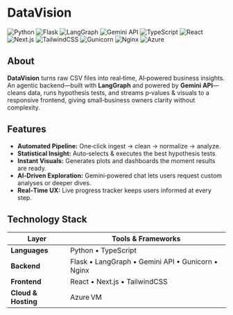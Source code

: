 # DataVision

![Python](https://img.shields.io/badge/Python-3776AB?logo=python&logoColor=white&style=for-the-badge)
![Flask](https://img.shields.io/badge/Flask-000000?logo=flask&logoColor=white&style=for-the-badge)
![LangGraph](https://img.shields.io/badge/LangGraph-FFCC00?style=for-the-badge)
![Gemini API](https://img.shields.io/badge/Gemini%20API-4285F4?style=for-the-badge&logo=google&logoColor=white)
![TypeScript](https://img.shields.io/badge/TypeScript-3178C6?logo=typescript&logoColor=white&style=for-the-badge)
![React](https://img.shields.io/badge/React-20232A?logo=react&logoColor=61DAFB&style=for-the-badge)
![Next.js](https://img.shields.io/badge/Next.js-000000?logo=nextdotjs&logoColor=white&style=for-the-badge)
![TailwindCSS](https://img.shields.io/badge/TailwindCSS-06B6D4?logo=tailwindcss&logoColor=white&style=for-the-badge)
![Gunicorn](https://img.shields.io/badge/Gunicorn-499848?logo=gunicorn&logoColor=white&style=for-the-badge)
![Nginx](https://img.shields.io/badge/Nginx-009639?logo=nginx&logoColor=white&style=for-the-badge)
![Azure](https://img.shields.io/badge/Azure-0078D4?logo=microsoftazure&logoColor=white&style=for-the-badge)

## About

**DataVision** turns raw CSV files into real‑time, AI‑powered business insights.  
An agentic backend—built with **LangGraph** and powered by **Gemini API**—cleans data, runs hypothesis tests, and streams p‑values & visuals to a responsive frontend, giving small‑business owners clarity without complexity.

## Features

- **Automated Pipeline:** One‑click ingest → clean → normalize → analyze.  
- **Statistical Insight:** Auto‑selects & executes the best hypothesis tests.  
- **Instant Visuals:** Generates plots and dashboards the moment results are ready.  
- **AI‑Driven Exploration:** Gemini‑powered chat lets users request custom analyses or deeper dives.  
- **Real‑Time UX:** Live progress tracker keeps users informed at every step.

## Technology Stack

| Layer | Tools & Frameworks |
|-------|--------------------|
| **Languages** | Python • TypeScript |
| **Backend** | Flask • LangGraph • Gemini API • Gunicorn • Nginx |
| **Frontend** | React • Next.js • TailwindCSS |
| **Cloud & Hosting** | Azure VM |
